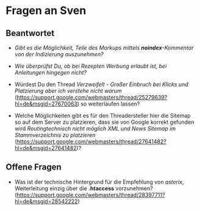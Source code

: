 # Fragen an Sven

## Beantwortet

- *Gibt es die Möglichkeit, Teile des Markups mittels **noindex**-Kommentar von der Indizierung auszunehmen?*

- *Wie überprüfst Du, ob bei Rezepten Werbung erlaubt ist, bei Anleitungen hingegen nicht?*

- Würdest Du den Thread *Verzweifelt - Großer Einbruch bei Klicks und Platzierung aber ich verstehe nicht warum* (https://support.google.com/webmasters/thread/25279639?hl=de&msgid=27670063) so weiterlaufen lassen?

- Welche Möglichkeiten gibt es für den Threadersteller hier die Sitemap so auf dem Server zu platzieren, dass sie von Google korrekt gefunden wird *Routingtechnisch nicht möglich XML und News Sitemap im Stammverzeichnis zu platzieren* (https://support.google.com/webmasters/thread/27641482?hl=de&msgid=27641482)?

## Offene Fragen

- Was ist der technische Hintergrund für die Empfehlung von *asterix*, Weiterleitung einzig über die **.htaccess** vorzunehmen?
(https://support.google.com/webmasters/thread/28397711?hl=de&msgid=28542222)
